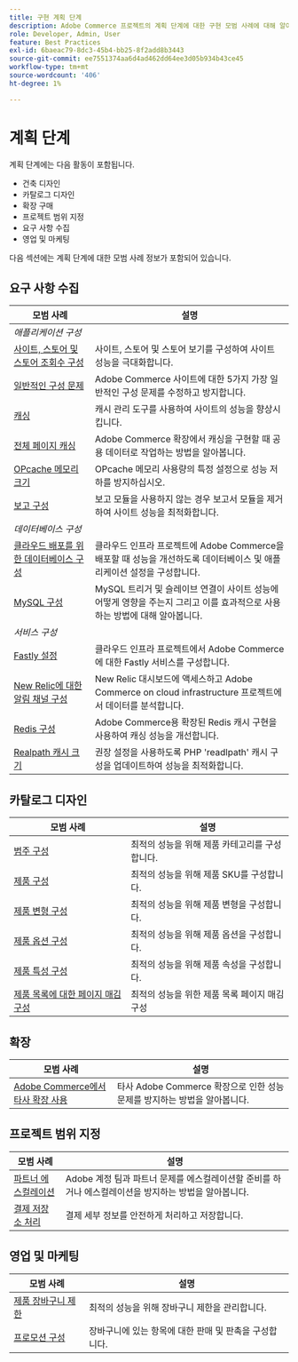 ```yaml
---
title: 구현 계획 단계
description: Adobe Commerce 프로젝트의 계획 단계에 대한 구현 모범 사례에 대해 알아봅니다.
role: Developer, Admin, User
feature: Best Practices
exl-id: 6baeac79-8dc3-45b4-bb25-8f2add8b3443
source-git-commit: ee7551374aa6d4ad462dd64ee3d05b934b43ce45
workflow-type: tm+mt
source-wordcount: '406'
ht-degree: 1%

---
```


# 계획 단계

계획 단계에는 다음 활동이 포함됩니다.

- 건축 디자인
- 카탈로그 디자인
- 확장 구매
- 프로젝트 범위 지정
- 요구 사항 수집
- 영업 및 마케팅

다음 섹션에는 계획 단계에 대한 모범 사례 정보가 포함되어 있습니다.

## 요구 사항 수집

<table>
<thead>
  <tr>
    <th>모범 사례</th>
    <th>설명</th>
  </tr>
</thead>
<tbody>
  <tr>
    <td colspan="2"><em>애플리케이션 구성</em></td>
  </tr>
  <tr>
    <td><a href="sites-stores-store-views.md">사이트, 스토어 및 스토어 조회수 구성</a></td>
    <td>사이트, 스토어 및 스토어 보기를 구성하여 사이트 성능을 극대화합니다.</td>
  </tr>
  <tr>
    <td><a href="https://business.adobe.com/blog/how-to/the-usual-suspects-5-configuration-issues-to-maximize-your-peak-sales">일반적인 구성 문제</a></td>
    <td>Adobe Commerce 사이트에 대한 5가지 가장 일반적인 구성 문제를 수정하고 방지합니다.</td>
  </tr>
  <tr>
    <td><a href="https://experienceleague.adobe.com/docs/commerce-admin/systems/tools/cache-management.html?lang=ko">캐싱</a></td>
    <td>캐시 관리 도구를 사용하여 사이트의 성능을 향상시킵니다.</td>
  </tr>
  <tr>
    <td><a href="https://developer.adobe.com/commerce/php/development/cache/page/public-content/">전체 페이지 캐싱</a></td>
    <td>Adobe Commerce 확장에서 캐싱을 구현할 때 공용 데이터로 작업하는 방법을 알아봅니다.</td>
  </tr>
  <tr>
    <td><a href="opcache-memory-size.md">OPcache 메모리 크기</a></td>
    <td>OPcache 메모리 사용량의 특정 설정으로 성능 저하를 방지하십시오.</td>
  </tr>
  <tr>
    <td><a href="reporting-configuration.md">보고 구성</a></td>
    <td>보고 모듈을 사용하지 않는 경우 보고서 모듈을 제거하여 사이트 성능을 최적화합니다.</td>
  </tr>
  <tr>
    <td colspan="2"><em>데이터베이스 구성</em></td>
  </tr>
  <tr>
    <td><a href="database-on-cloud.md">클라우드 배포를 위한 데이터베이스 구성</a></td>
    <td>클라우드 인프라 프로젝트에 Adobe Commerce을 배포할 때 성능을 개선하도록 데이터베이스 및 애플리케이션 설정을 구성합니다.</td>
  </tr>
  <tr>
    <td><a href="mysql-configuration.md">MySQL 구성</a></td>
    <td>MySQL 트리거 및 슬레이브 연결이 사이트 성능에 어떻게 영향을 주는지 그리고 이를 효과적으로 사용하는 방법에 대해 알아봅니다.</td>
  </tr>
  <tr>
    <td colspan="2"><em>서비스 구성</em></td>
  </tr>
  <tr>
    <td><a href="https://experienceleague.adobe.com/docs/commerce-cloud-service/user-guide/cdn/setup-fastly/fastly-configuration.html?lang=ko">Fastly 설정</a></td>
    <td>클라우드 인프라 프로젝트에서 Adobe Commerce에 대한 Fastly 서비스를 구성합니다.</td>
  </tr>
  <tr>
    <td><a href="https://experienceleague.adobe.com/docs/commerce-cloud-service/user-guide/monitor/new-relic.html?lang=ko">New Relic에 대한 알림 채널 구성</a></td>
    <td>New Relic 대시보드에 액세스하고 Adobe Commerce on cloud infrastructure 프로젝트에서 데이터를 분석합니다.</td>
  </tr>
  <tr>
    <td><a href="redis-service-configuration.md">Redis 구성</a></td>
    <td>Adobe Commerce용 확장된 Redis 캐시 구현을 사용하여 캐싱 성능을 개선합니다.</td>
  </tr>
  <tr>
    <td><a href="realpath-cache-size.md">Realpath 캐시 크기</a></td>
    <td>권장 설정을 사용하도록 PHP 'readlpath' 캐시 구성을 업데이트하여 성능을 최적화합니다.</td>
  </tr>
</tbody>
</table>

## 카탈로그 디자인

| 모범 사례 | 설명 |
|---------------------------------------------------------------------------------------------------|---------------------------------------------------------------|
| [범주 구성](catalog-management.md#category-limits) | 최적의 성능을 위해 제품 카테고리를 구성합니다. |
| [제품 &#x200B; 구성](catalog-management.md#product-sku-limits) | 최적의 성능을 위해 제품 SKU를 구성합니다. |
| [제품 변형 구성](catalog-management.md#product-variations) | 최적의 성능을 위해 제품 변형을 구성합니다. |
| [제품 옵션 구성](catalog-management.md#product-options) | 최적의 성능을 위해 제품 옵션을 구성합니다. |
| [제품 특성 &#x200B; 구성](catalog-management.md#product-attributes) | 최적의 성능을 위해 제품 속성을 구성합니다. |
| [제품 목록에 대한 페이지 매김 구성](catalog-management.md#product-listing-pagination) | 최적의 성능을 위한 제품 목록 페이지 매김 구성 |

## 확장

| 모범 사례 | 설명 |
|-----------------------------------------------------------------|----------------------------------------------------------------------------------------|
| [Adobe Commerce에서 타사 확장 사용](extensions.md) | 타사 Adobe Commerce 확장으로 인한 성능 문제를 방지하는 방법을 알아봅니다. |

## 프로젝트 범위 지정

| 모범 사례 | 설명 |
|--------------------------------------------------------------|--------------------------------------------------------------------------------------------------------------|
| [파트너 에스컬레이션](partner-escalation.md) | Adobe 계정 팀과 파트너 문제를 에스컬레이션할 준비를 하거나 에스컬레이션을 방지하는 방법을 알아봅니다. |
| [결제 저장소 처리](payment-processing-storage.md) | 결제 세부 정보를 안전하게 처리하고 저장합니다. |

## 영업 및 마케팅

| 모범 사례 | 설명 |
|------------------------------------------------------------|--------------------------------------------------------------|
| [제품 장바구니 제한](catalog-management.md#cart-limits) | 최적의 성능을 위해 장바구니 제한을 관리합니다. |
| [프로모션 구성](catalog-management.md#promotions) | 장바구니에 있는 항목에 대한 판매 및 판촉을 구성합니다. |
